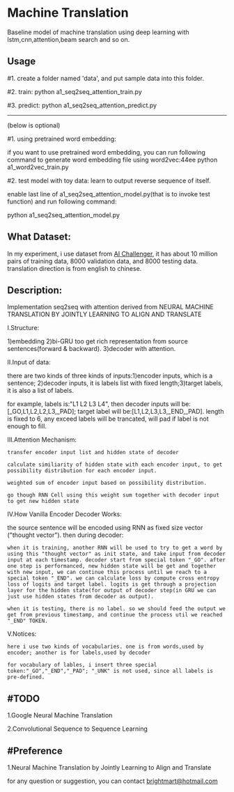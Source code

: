# Machine Translation
Baseline model of machine translation using deep learning with lstm,cnn,attention,beam search and so on.

Usage
----------------------------------------------------------------------------------------------
#1. create a folder named 'data', and put sample data into this folder.

#2. train:   python a1_seq2seq_attention_train.py 

#3. predict: python a1_seq2seq_attention_predict.py

---------------------------------------
(below is optional)

#1. using pretrained word embedding:

if you want to use pretrained word embedding, you can run following command to generate word embedding file using word2vec:44ee
python a1_word2vec_train.py

#2. test model with toy data: learn to output reverse sequence of itself.

enable last line of a1_seq2seq_attention_model.py(that is to invoke test function) and run following command:

python a1_seq2seq_attention_model.py

What Dataset:
---------------------------------------------------------------------------------------------
In my experiment, i use dataset from <a href='http://challenger.ai/'>AI Challenger</a>, it has about 10 million pairs of training data, 8000 validation data, and 8000 testing data. translation direction is from english to chinese.


Description:
--------------------------------------------------------------------------------------------------
Implementation seq2seq with attention derived from NEURAL MACHINE TRANSLATION BY JOINTLY LEARNING TO ALIGN AND TRANSLATE

I.Structure:

1)embedding 2)bi-GRU too get rich representation from source sentences(forward & backward). 3)decoder with attention.

II.Input of data:

there are two kinds of three kinds of inputs:1)encoder inputs, which is a sentence; 2)decoder inputs, it is labels list with fixed length;3)target labels, it is also a list of labels.

for example, labels is:"L1 L2 L3 L4", then decoder inputs will be:[_GO,L1,L2,L2,L3,_PAD]; target label will be:[L1,L2,L3,L3,_END,_PAD]. length is fixed to 6, any exceed labels will be trancated, will pad if label is not enough to fill.

III.Attention Mechanism:

    transfer encoder input list and hidden state of decoder

    calculate similiarity of hidden state with each encoder input, to get possibility distribution for each encoder input.

    weighted sum of encoder input based on possibility distribution.

    go though RNN Cell using this weight sum together with decoder input to get new hidden state

IV.How Vanilla Encoder Decoder Works:

the source sentence will be encoded using RNN as fixed size vector ("thought vector"). then during decoder:

    when it is training, another RNN will be used to try to get a word by using this "thought vector" as init state, and take input from decoder input at each timestamp. decoder start from special token "_GO". after one step is performanced, new hidden state will be get and together with new input, we can continue this process until we reach to a special token "_END". we can calculate loss by compute cross entropy loss of logits and target label. logits is get through a projection layer for the hidden state(for output of decoder step(in GRU we can just use hidden states from decoder as output).

    when it is testing, there is no label. so we should feed the output we get from previous timestamp, and continue the process util we reached "_END" TOKEN.

V.Notices:

    here i use two kinds of vocabularies. one is from words,used by encoder; another is for labels,used by decoder

    for vocabulary of lables, i insert three special token:"_GO","_END","_PAD"; "_UNK" is not used, since all labels is pre-defined.

#TODO
-----------------------------------------------------------------------------------------------
1.Google Neural Machine Translation

2.Convolutional Sequence to Sequence Learning

#Preference
------------------------------------------------------------------------------------------------
1.Neural Machine Translation by Jointly Learning to Align and Translate

for any question or suggestion, you can contact brightmart@hotmail.com
